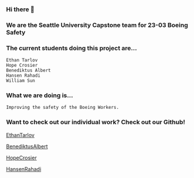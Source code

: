 ### Hi there 👋

### We are the Seattle University Capstone team for 23-03 Boeing Safety

### The current students doing this project are...
    Ethan Tarlov
    Hope Crosier
    Benediktus Albert
    Hansen Rahadi
    William Sun

### What we are doing is...
    Improving the safety of the Boeing Workers.

### Want to check out our individual work? Check out our Github!

[EthanTarlov](https://github.com/Ethan7144)

[BenediktusAlbert](https://github.com/albertbenedi)

[HopeCrosier](https://github.com/hopecrosier)

[HansenRahadi](https://github.com/Hansen09)